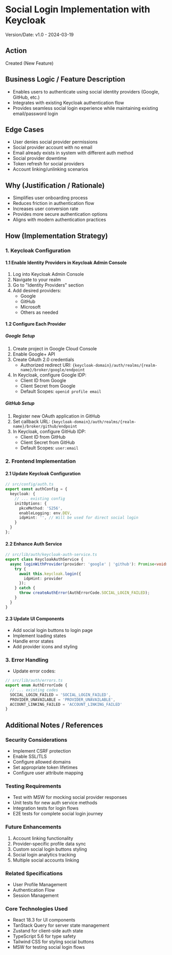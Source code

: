 # Social Login Implementation with Keycloak

Version/Date: v1.0 - 2024-03-19

## Action
Created (New Feature)

## Business Logic / Feature Description
- Enables users to authenticate using social identity providers (Google, GitHub, etc.)
- Integrates with existing Keycloak authentication flow
- Provides seamless social login experience while maintaining existing email/password login

## Edge Cases
- User denies social provider permissions
- Social provider account with no email
- Email already exists in system with different auth method
- Social provider downtime
- Token refresh for social providers
- Account linking/unlinking scenarios

## Why (Justification / Rationale)
- Simplifies user onboarding process
- Reduces friction in authentication flow
- Increases user conversion rate
- Provides more secure authentication options
- Aligns with modern authentication practices

## How (Implementation Strategy)

### 1. Keycloak Configuration

#### 1.1 Enable Identity Providers in Keycloak Admin Console
1. Log into Keycloak Admin Console
2. Navigate to your realm
3. Go to "Identity Providers" section
4. Add desired providers:
   - Google
   - GitHub
   - Microsoft
   - Others as needed

#### 1.2 Configure Each Provider
##### Google Setup
1. Create project in Google Cloud Console
2. Enable Google+ API
3. Create OAuth 2.0 credentials
   - Authorized redirect URI: `{keycloak-domain}/auth/realms/{realm-name}/broker/google/endpoint`
4. In Keycloak, configure Google IDP:
   - Client ID from Google
   - Client Secret from Google
   - Default Scopes: `openid profile email`

##### GitHub Setup
1. Register new OAuth application in GitHub
2. Set callback URL: `{keycloak-domain}/auth/realms/{realm-name}/broker/github/endpoint`
3. In Keycloak, configure GitHub IDP:
   - Client ID from GitHub
   - Client Secret from GitHub
   - Default Scopes: `user:email`

### 2. Frontend Implementation

#### 2.1 Update Keycloak Configuration
```typescript
// src/config/auth.ts
export const authConfig = {
  keycloak: {
    // ... existing config
    initOptions: {
      pkceMethod: 'S256',
      enableLogging: env.DEV,
      idpHint: '', // Will be used for direct social login
    }
  }
};
```

#### 2.2 Enhance Auth Service
```typescript
// src/lib/auth/keycloak-auth-service.ts
export class KeycloakAuthService {
  async loginWithProvider(provider: 'google' | 'github'): Promise<void> {
    try {
      await this.keycloak.login({
        idpHint: provider
      });
    } catch {
      throw createAuthError(AuthErrorCode.SOCIAL_LOGIN_FAILED);
    }
  }
}
```

#### 2.3 Update UI Components
- Add social login buttons to login page
- Implement loading states
- Handle error states
- Add provider icons and styling

### 3. Error Handling
- Update error codes:
```typescript
// src/lib/auth/errors.ts
export enum AuthErrorCode {
  // ... existing codes
  SOCIAL_LOGIN_FAILED = 'SOCIAL_LOGIN_FAILED',
  PROVIDER_UNAVAILABLE = 'PROVIDER_UNAVAILABLE',
  ACCOUNT_LINKING_FAILED = 'ACCOUNT_LINKING_FAILED'
}
```

## Additional Notes / References

### Security Considerations
- Implement CSRF protection
- Enable SSL/TLS
- Configure allowed domains
- Set appropriate token lifetimes
- Configure user attribute mapping

### Testing Requirements
- Test with MSW for mocking social provider responses
- Unit tests for new auth service methods
- Integration tests for login flows
- E2E tests for complete social login journey

### Future Enhancements
1. Account linking functionality
2. Provider-specific profile data sync
3. Custom social login buttons styling
4. Social login analytics tracking
5. Multiple social accounts linking

### Related Specifications
- User Profile Management
- Authentication Flow
- Session Management

### Core Technologies Used
- React 18.3 for UI components
- TanStack Query for server state management
- Zustand for client-side auth state
- TypeScript 5.6 for type safety
- Tailwind CSS for styling social buttons
- MSW for testing social login flows 